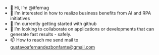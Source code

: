 - 👋 Hi, I’m @itfernag
- 👀 I’m interested in how to realize business benefits from AI and RPA initiatives
- 🌱 I’m currently getting started with github
- 💞️ I’m looking to collaborate on applications or developments that can generate fast results - safely.
- 📫 How to reach me send mail to gustavoafernandezbonfante@gmail.com

<!---
itfernag/itfernag is a ✨ special ✨ repository because its `README.md` (this file) appears on your GitHub profile.
You can click the Preview link to take a look at your changes.
--->
